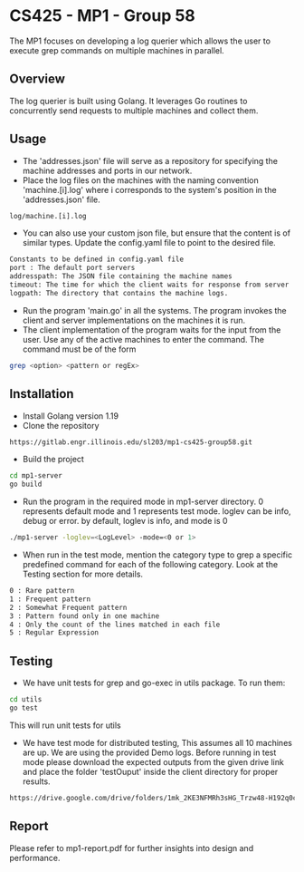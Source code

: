 # CS425 - MP1 - Group 58

The MP1 focuses on developing a log querier which allows the user to execute grep commands on multiple machines in parallel.


## Overview

The log querier is built using Golang. It leverages Go routines to concurrently send requests to multiple machines and collect them.

## Usage
* The 'addresses.json' file will serve as a repository for specifying the machine addresses and ports in our network.
* Place the log files on the machines with the naming convention 'machine.[i].log' where i corresponds to the system's position in the 'addresses.json' file.
```bash
log/machine.[i].log
```
* You can also use your custom json file, but ensure that the content is of similar types. Update the config.yaml file to point to the desired file.
```bash
Constants to be defined in config.yaml file
port : The default port servers
addresspath: The JSON file containing the machine names
timeout: The time for which the client waits for response from server
logpath: The directory that contains the machine logs.
```
* Run the program 'main.go' in all the systems. The program invokes the client and server implementations on the machines it is run.
* The client implementation of the program waits for the input from the user. Use any of the active machines to enter the command. The command must be of the form
```bash
grep <option> <pattern or regEx>
```

## Installation
* Install Golang version 1.19
* Clone the repository
```bash
https://gitlab.engr.illinois.edu/sl203/mp1-cs425-group58.git
```
* Build the project
```bash
cd mp1-server
go build
```
* Run the program in the required mode in mp1-server directory. 0 represents default mode and 1 represents test mode. loglev can be info, debug or error. by default, loglev is info, and mode is 0
```bash
./mp1-server -loglev=<LogLevel> -mode=<0 or 1>
```
* When run in the test mode, mention the category type to grep a specific predefined command for each of the following category. Look at the Testing section for more details.
```bash
0 : Rare pattern
1 : Frequent pattern
2 : Somewhat Frequent pattern
3 : Pattern found only in one machine
4 : Only the count of the lines matched in each file
5 : Regular Expression 
```

## Testing
* We have unit tests for grep and go-exec in utils package. To run them:
```bash
cd utils
go test
```
This will run unit tests for utils
* We have test mode for distributed testing, This assumes all 10 machines are up. We are using the provided Demo logs. Before running in test mode please download the expected outputs from the given drive link and place the folder 'testOuput' inside the client directory for proper results.
```bash
https://drive.google.com/drive/folders/1mk_2KE3NFMRh3sHG_Trzw48-H192q0c2?usp=sharing
```

## Report
Please refer to mp1-report.pdf for further insights into design and performance.
